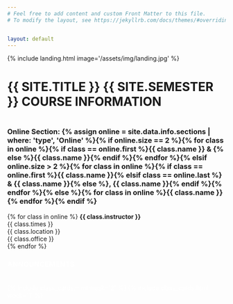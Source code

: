 ```yaml
---
# Feel free to add content and custom Front Matter to this file.
# To modify the layout, see https://jekyllrb.com/docs/themes/#overriding-theme-defaults


layout: default
---
```


<!-- landing photo page -->
{% include landing.html image='/assets/img/landing.jpg' %}

<!-- Start of Sections Section -->
<div id="sections" class="offset" style="margin-top:5px;">
  <div class="jumbotron bg-light">
    <!-- title -->
    <div class="col-12 narrow text-center">
      <h1 style="padding-bottom: 20px; text-transform: uppercase;">{{ site.title }} {{ site.semester }} Course Information</h1>
      <div class="heading-underline"></div>
    </div>
    <div class="row text-center">
      <div class="col-md-12">
        <div class="feature">
          <a href="{{ site.data.info.rickroll }}"><i class="{{ site.data.info.online-icon }}" data-fa-transform="shrinks-5 up-4"></i></a>
          <h3>Online Section: {% assign online = site.data.info.sections | where: 'type', 'Online' %}{% if online.size == 2 %}{% for class in online %}{% if class == online.first %}{{ class.name }} & {% else %}{{ class.name }}{% endif %}{% endfor %}{% elsif online.size > 2 %}{% for class in online %}{% if class == online.first %}{{ class.name }}{% elsif class == online.last %} & {{ class.name }}{% else %}, {{ class.name }}{% endif %}{% endfor %}{% else %}{% for class in online %}{{ class.name }}{% endfor %}{% endif %}</h3>
          <p>{% for class in online %}
          <b>{{ class.instructor }}</b><br>
          {{ class.times }}<br>{{ class.location }}<br>{{ class.office }}<br>
          {% endfor %}</p>
        </div>
      </div>
    </div>
  </div>
</div>
<!-- End of Sections Section -->

<div id="announcements" class="offset" style="margin-top:5px; color: white;">
  <div class="fixed-background">
  <div class="dark">
    <!-- title -->
    <div class="col-12 narrow text-center">
      <h3 class="heading" style="padding-bottom: 20px; text-transform: uppercase;">Announcements</h3>
      <div class="heading-underline"></div>
    </div>
    <div class="py-4">
      <div class="row text-center">
        {% include class_cards.html week='2' %}
        {% include class_cards.html week='1' %}
      </div>
    </div>
    <div class="fixed-wrap">
      <div class="fixed" style="background-image: url('{{ site.baseurl }}/assets/img/stat100book.jpg');">
        <div class="layer">
        </div>
      </div>
    </div>
  </div>
  </div>
</div>